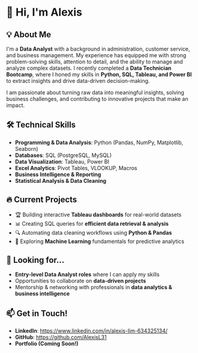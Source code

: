 # 👋 Hi, I'm Alexis 

## 💡 About Me  
I'm a **Data Analyst** with a background in administration, customer service, and business management. My experience has equipped me with strong problem-solving skills, attention to detail, and the ability to manage and analyze complex datasets. I recently completed a **Data Technician Bootcamp**, where I honed my skills in **Python, SQL, Tableau, and Power BI** to extract insights and drive data-driven decision-making.  

I am passionate about turning raw data into meaningful insights, solving business challenges, and contributing to innovative projects that make an impact.  

## 🛠️ Technical Skills  
- **Programming & Data Analysis**: Python (Pandas, NumPy, Matplotlib, Seaborn)  
- **Databases**: SQL (PostgreSQL, MySQL)  
- **Data Visualization**: Tableau, Power BI  
- **Excel Analytics**: Pivot Tables, VLOOKUP, Macros  
- **Business Intelligence & Reporting**  
- **Statistical Analysis & Data Cleaning**  

## 🔥 Current Projects  
- 🏆 Building interactive **Tableau dashboards** for real-world datasets  
- 📊 Creating SQL queries for **efficient data retrieval & analysis**  
- 🔍 Automating data cleaning workflows using **Python & Pandas**  
- 🎯 Exploring **Machine Learning** fundamentals for predictive analytics  

## 🚀 Looking for...  
- **Entry-level Data Analyst roles** where I can apply my skills  
- Opportunities to collaborate on **data-driven projects**  
- Mentorship & networking with professionals in **data analytics & business intelligence**  

## 📫 Get in Touch!  
- **LinkedIn**: https://www.linkedin.com/in/alexis-lim-634325134/
-  **GitHub**: https://github.com/AlexisL31
-  **Portfolio (Coming Soon!)** 
